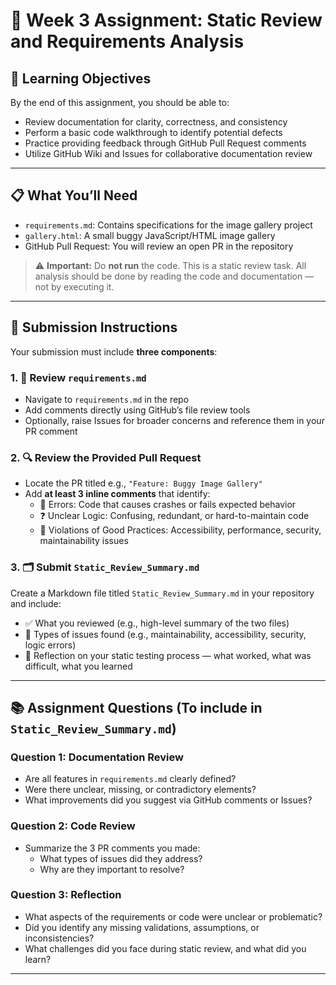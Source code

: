 # 📝 Week 3 Assignment: Static Review and Requirements Analysis

## 🎯 Learning Objectives

By the end of this assignment, you should be able to:

- Review documentation for clarity, correctness, and consistency  
- Perform a basic code walkthrough to identify potential defects  
- Practice providing feedback through GitHub Pull Request comments  
- Utilize GitHub Wiki and Issues for collaborative documentation review  

---

## 📋 What You’ll Need

- `requirements.md`: Contains specifications for the image gallery project  
- `gallery.html`: A small buggy JavaScript/HTML image gallery  
- GitHub Pull Request: You will review an open PR in the repository  

> ⚠️ **Important:** Do **not run** the code. This is a static review task. All analysis should be done by reading the code and documentation — not by executing it.

---

## 📝 Submission Instructions

Your submission must include **three components**:

### 1. 📄 Review `requirements.md`
- Navigate to `requirements.md` in the repo  
- Add comments directly using GitHub’s file review tools  
- Optionally, raise Issues for broader concerns and reference them in your PR comment  

### 2. 🔍 Review the Provided Pull Request
- Locate the PR titled e.g., `"Feature: Buggy Image Gallery"`  
- Add **at least 3 inline comments** that identify:
  - 🛑 Errors: Code that causes crashes or fails expected behavior  
  - ❓ Unclear Logic: Confusing, redundant, or hard-to-maintain code  
  - 🚫 Violations of Good Practices: Accessibility, performance, security, maintainability issues  

### 3. 🗂️ Submit `Static_Review_Summary.md`
Create a Markdown file titled `Static_Review_Summary.md` in your repository and include:

- ✅ What you reviewed (e.g., high-level summary of the two files)  
- 🐛 Types of issues found (e.g., maintainability, accessibility, security, logic errors)  
- 💭 Reflection on your static testing process — what worked, what was difficult, what you learned  

---

## 📚 Assignment Questions (To include in `Static_Review_Summary.md`)

### **Question 1: Documentation Review**
- Are all features in `requirements.md` clearly defined?
- Were there unclear, missing, or contradictory elements?
- What improvements did you suggest via GitHub comments or Issues?

### **Question 2: Code Review**
- Summarize the 3 PR comments you made:
  - What types of issues did they address?
  - Why are they important to resolve?

### **Question 3: Reflection**
- What aspects of the requirements or code were unclear or problematic?
- Did you identify any missing validations, assumptions, or inconsistencies?
- What challenges did you face during static review, and what did you learn?

---

